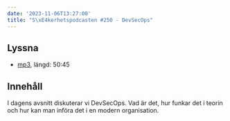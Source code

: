 ```yaml
---
date: '2023-11-06T13:27:00'
title: "S\xE4kerhetspodcasten #250 - DevSecOps"
---
```

## Lyssna
* [mp3](https://traffic.libsyn.com/secure/sakerhetspodcasten/2023-10-18_DevSecOps.mp3?dest-id=117848), längd: 50:45

## Innehåll
I dagens avsnitt diskuterar vi DevSecOps. Vad är det, hur funkar det i teorin och
hur kan man införa det i en modern organisation.
